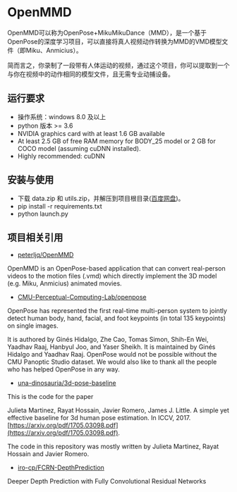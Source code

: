 # OpenMMD
OpenMMD可以称为OpenPose+MikuMikuDance（MMD），是一个基于OpenPose的深度学习项目，可以直接将真人视频动作转换为MMD的VMD模型文件（即Miku、Anmicius）。

简而言之，你录制了一段带有人体运动的视频，通过这个项目，你可以提取到一个与你在视频中的动作相同的模型文件，且无需专业动捕设备。

## 运行要求
* 操作系统：windows 8.0 及以上
* python 版本 >= 3.6
* NVIDIA graphics card with at least 1.6 GB available 
* At least 2.5 GB of free RAM memory for BODY_25 model or 2 GB for COCO model (assuming cuDNN installed).  
* Highly recommended: cuDNN

## 安装与使用
* 下载 data.zip 和 utils.zip，并解压到项目根目录([百度网盘]())。
* pip install -r requirements.txt
* python launch.py

## 项目相关引用
* [peterljq/OpenMMD](https://github.com/peterljq/OpenMMD)

OpenMMD is an OpenPose-based application that can convert real-person videos to the motion files (.vmd) which directly implement the 3D model (e.g. Miku, Anmicius) animated movies.


* [CMU-Perceptual-Computing-Lab/openpose](https://github.com/CMU-Perceptual-Computing-Lab/openpose)

OpenPose has represented the first real-time multi-person system to jointly detect human body, hand, facial, and foot keypoints (in total 135 keypoints) on single images.

It is authored by Ginés Hidalgo, Zhe Cao, Tomas Simon, Shih-En Wei, Yaadhav Raaj, Hanbyul Joo, and Yaser Sheikh. It is maintained by Ginés Hidalgo and Yaadhav Raaj. OpenPose would not be possible without the CMU Panoptic Studio dataset. We would also like to thank all the people who has helped OpenPose in any way.


* [una-dinosauria/3d-pose-baseline](https://github.com/una-dinosauria/3d-pose-baseline)

This is the code for the paper

Julieta Martinez, Rayat Hossain, Javier Romero, James J. Little. A simple yet effective baseline for 3d human pose estimation. In ICCV, 2017. [https://arxiv.org/pdf/1705.03098.pdf](https://arxiv.org/pdf/1705.03098.pdf).

The code in this repository was mostly written by Julieta Martinez, Rayat Hossain and Javier Romero.


* [iro-cp/FCRN-DepthPrediction](https://github.com/iro-cp/FCRN-DepthPrediction)

Deeper Depth Prediction with Fully Convolutional Residual Networks

